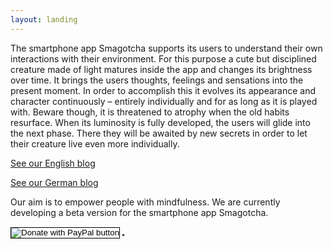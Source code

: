 ```yaml
---
layout: landing
---
```


The smartphone app Smagotcha supports its users to understand their own interactions with their environment. For this purpose a cute but disciplined creature made of light matures inside the app and changes its brightness over time. It brings the users thoughts, feelings and sensations into the present moment. In order to accomplish this it evolves its appearance and character continuously – entirely individually and for as long as it is played with. Beware though, it is threatened to atrophy when the old habits resurface. When its luminosity is fully developed, the users will glide into the next phase. There they will be awaited by new secrets in order to let their creature live even more individually.

[See our English blog](/blog-EN)

[See our German blog](/blog)

Our aim is to empower people with mindfulness. We are currently developing a beta version for the smartphone app Smagotcha. 

<form action="https://www.paypal.com/cgi-bin/webscr" method="post" target="_top">
<input type="hidden" name="cmd" value="_s-xclick" />
<input type="hidden" name="hosted_button_id" value="YSL6LGBE4FEF2" />
<input type="image" src="https://www.paypalobjects.com/en_US/DK/i/btn/btn_donateCC_LG.gif" border="1" name="submit" title="PayPal - The safer, easier way to pay online!" alt="Donate with PayPal button" />
<img alt="" border="1" src="https://www.paypal.com/en_DE/i/scr/pixel.gif" width="1" height="1" />
</form>

<!-- Kommentar -->